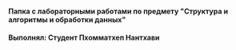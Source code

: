 #### Папка с лабораторными работами по предмету "Структура и алгоритмы и обработки данных"
#### Выполнял: Студент Пхомматхеп Нантхави 
